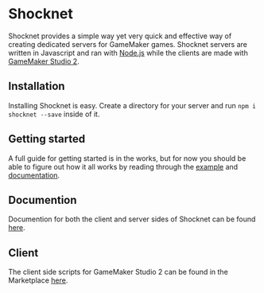 # Shocknet
Shocknet provides a simple way yet very quick and effective way of creating dedicated servers for GameMaker games.
Shocknet servers are written in Javascript and ran with [Node.js](https://nodejs.org/en/) while the clients are made with
[GameMaker Studio 2](http://www.yoyogames.com/).

## Installation
Installing Shocknet is easy. Create a directory for your server and run `npm i shocknet --save` inside of it.

## Getting started
A full guide for getting started is in the works, but for now you should be able to figure out how it all works
by reading through the [example](https://github.com/Ezcha/shocknet-js/blob/master/example.js) and
[documentation](https://shocknet.ezcha.net).

## Documention
Documention for both the client and server sides of Shocknet can be found [here](https://shocknet.ezcha.net).

## Client
The client side scripts for GameMaker Studio 2 can be found in the Marketplace [here](#coming-soon).